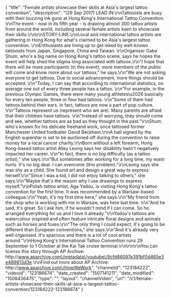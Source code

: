 {
    "title": "Female artists showcase their skills at Asia's largest tattoo convention",
    "description": "(29 Sep 2017) LEAD IN:\r\nTattooists are busy with their buzzing ink guns at Hong Kong's International Tattoo Convention. \r\nThe event - now in its fifth year - is drawing almost 300 tattoo artists from around the world, including several female artists keen to showcase their skills.\r\n\r\nSTORY-LINE:\r\nLocal and international tattoo artists are gathering in Hong Kong for what's claimed to be Asia's largest tattoo convention. \r\nEnthusiasts are lining up to get inked by well-known tattooists from Japan, Singapore, China and Taiwan. \r\nOrganiser Gabe Shum, who's a big name on Hong Kong's tattoo scene, says he hopes the event will help shed the stigma long associated with tattoos.\r\n\"I hope that there will be more participants (in this event), more members of the public will come and know more about our tattoos,\" he says.\r\n\"We are not asking everyone to get tattoos. Due to social advancement, more things should be accepted. \r\n\"Today, I can say that according to international statistics, on average one out of every three people has a tattoo. \r\n\"For example, in the previous Olympic Games, there were many young athletes\u2026 basically for every ten people, three or four had tattoos. \r\n\"Some of them had tattoos behind their ears. In fact, tattoos are now a part of pop culture. \r\n\"Tattoos represent us (represent who we are). Many parents are afraid that their children have tattoos. \r\n\"Instead of worrying, they should come and see, whether tattoos are as bad as they thought in the past.\"\r\nShum, who's known for his delicate freehand work, once tattooed former Manchester United footballer David Beckham.\r\nA ball signed by the English superstar is set to be auctioned off during the convention to raise money for a local cancer charity.\r\nBorn without a left forearm, Hong Kong-based tattoo artist Alley Leong says her disability hasn't negatively impacted her career.  \r\n\"In fact, there is no big difficulty (as a tattoo artist),\" she says.\r\n\"But sometimes after working for a long time, my waist hurts. It's no big deal. I can overcome (this problem).\"\r\nLeong says she was shy as a child. She found art and design a great way to express herself.\r\n\"Since I was a kid, I did not enjoy talking to others,\" she says.\r\n\"Maybe that's the reason why I use drawings to express myself.\"\r\nPolish tattoo artist, Aga Yadou, is visiting Hong Kong's tattoo convention for the first time. It was recommended by a Warsaw-based colleague.\r\n\"Yeah, it's my first time here,\" she says.\r\n\"My friend from the shop who is working with me in Warsaw, was here last time. \r\n\"And he said, it's great. So I ask him, if he wouldn't mind if I can come. So he arranged everything for us and I love it already.\"\r\nYadou's tattoos are watercolour inspired and often feature intricate floral designs and animals such as horses and foxes.\r\n\"The only thing I could expect, it's going to be different than European conventions,\" she says.\r\n\"And it's already very well organised. It's spacious and there is a lot of cool artists around.\"\r\nHong Kong's International Tattoo Convention runs 29 September to 1 October at the Kai Tak cruise terminal.\r\n\r\n\r\nYou can license this story through AP Archive: http:\/\/www.aparchive.com\/metadata\/youtube\/9cfd86097e391bf0d465e3e489813d3e \r\nFind out more about AP Archive: http:\/\/www.aparchive.com\/HowWeWork",
    "channelid": "123184222",
    "videoid": "123186674",
    "date_created": "1507141211",
    "date_modified": "1508436475",
    "type": "",
    "layout": "channelVideo",
    "url": "\/c1\/female-artists-showcase-their-skills-at-asia-s-largest-tattoo-convention\/123184222-123186674"
}